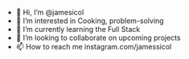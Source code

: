 - 👋 Hi, I’m @jamesicol
- 👀 I’m interested in Cooking, problem-solving
- 🌱 I’m currently learning the Full Stack
- 💞️ I’m looking to collaborate on upcoming projects
- 📫 How to reach me instagram.com/jamessicol

<!---
jamesicol/jamesicol is a ✨ special ✨ repository because its `README.md` (this file) appears on your GitHub profile.
You can click the Preview link to take a look at your changes.
--->
